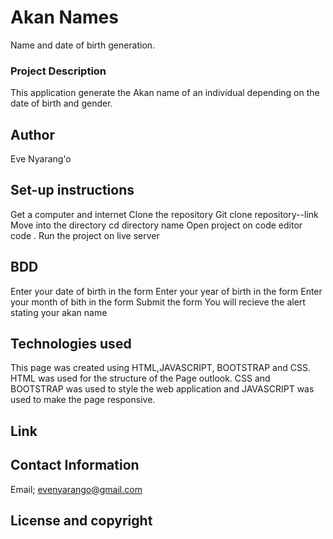 # Akan Names
Name and date of birth generation.

### Project Description
This application generate the Akan name of an individual depending on the date of birth and gender.
## Author
Eve Nyarang'o
## Set-up instructions
Get a computer and internet
Clone the repository
Git clone repository--link
Move into the directory
cd directory name
Open project on code editor
code .
Run the project on live server
## BDD
Enter your date of birth in the form
Enter your year of birth in the form
Enter your month of bith in the form
Submit the form
You will recieve the alert stating your akan name
## Technologies used
This page was created using HTML,JAVASCRIPT, BOOTSTRAP and CSS. 
HTML was used for the structure of the Page outlook.
 CSS and BOOTSTRAP was used to style the web application and JAVASCRIPT was used to make the page responsive.
 ## Link

 ## Contact Information
 Email; evenyarango@gmail.com
 ## License and copyright
 